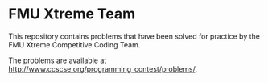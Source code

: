 # FMU Xtreme Team
This repository contains problems that have been solved for practice by the FMU Xtreme Competitive Coding Team.

The problems are available at http://www.ccscse.org/programming_contest/problems/.